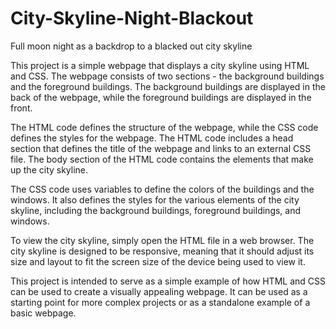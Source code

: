 # City-Skyline-Night-Blackout
Full moon night as a backdrop to a blacked out city skyline

This project is a simple webpage that displays a city skyline using HTML and CSS. The webpage consists of two sections - the background buildings and the foreground buildings. The background buildings are displayed in the back of the webpage, while the foreground buildings are displayed in the front.

The HTML code defines the structure of the webpage, while the CSS code defines the styles for the webpage. The HTML code includes a head section that defines the title of the webpage and links to an external CSS file. The body section of the HTML code contains the elements that make up the city skyline.

The CSS code uses variables to define the colors of the buildings and the windows. It also defines the styles for the various elements of the city skyline, including the background buildings, foreground buildings, and windows.

To view the city skyline, simply open the HTML file in a web browser. The city skyline is designed to be responsive, meaning that it should adjust its size and layout to fit the screen size of the device being used to view it.

This project is intended to serve as a simple example of how HTML and CSS can be used to create a visually appealing webpage. It can be used as a starting point for more complex projects or as a standalone example of a basic webpage.




